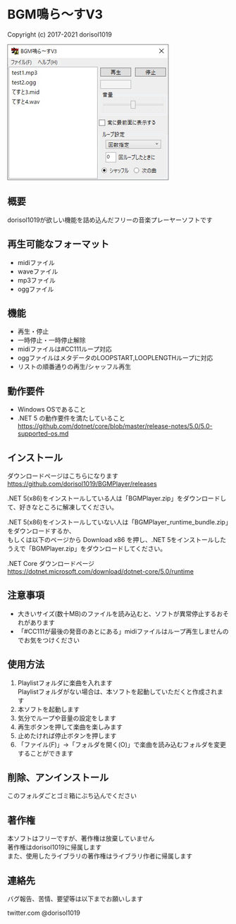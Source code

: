 
# BGM鳴ら～すV3

  Copyright (c) 2017-2021 dorisol1019

![BGMPlayer](https://github.com/dorisol1019/BGMPlayer/blob/images/BGMPlayer.jpg)

## 概要

dorisol1019が欲しい機能を詰め込んだフリーの音楽プレーヤーソフトです

## 再生可能なフォーマット

* midiファイル
* waveファイル
* mp3ファイル
* oggファイル

## 機能

* 再生・停止
* 一時停止・一時停止解除
* midiファイルは#CC111ループ対応
* oggファイルはメタデータのLOOPSTART,LOOPLENGTHループに対応
* リストの順番通りの再生/シャッフル再生

## 動作要件

* Windows OSであること
* .NET 5 の動作要件を満たしていること  
  https://github.com/dotnet/core/blob/master/release-notes/5.0/5.0-supported-os.md

## インストール

ダウンロードページはこちらになります  
https://github.com/dorisol1019/BGMPlayer/releases

.NET 5(x86)をインストールしている人は「BGMPlayer.zip」をダウンロードして、好きなところに解凍してください。

.NET 5(x86)をインストールしていない人は「BGMPlayer_runtime_bundle.zip」をダウンロードするか、  
もしくは以下のページから Download x86 を押し、.NET 5をインストールしたうえで「BGMPlayer.zip」をダウンロードしてください。

.NET Core ダウンロードページ  
https://dotnet.microsoft.com/download/dotnet-core/5.0/runtime

## 注意事項

* 大きいサイズ(数十MB)のファイルを読み込むと、ソフトが異常停止するおそれがあります
　
* 「#CC111が最後の発音のあとにある」midiファイルはループ再生しませんのでお気をつけください

## 使用方法

1. Playlistフォルダに楽曲を入れます  
   Playlistフォルダがない場合は、本ソフトを起動していただくと作成されます
2. 本ソフトを起動します
3. 気分でループや音量の設定をします
4. 再生ボタンを押して楽曲を楽しみます
5. 止めたければ停止ボタンを押します
6. 「ファイル(F)」→「フォルダを開く(O)」で楽曲を読み込むフォルダを変更することができます

## 削除、アンインストール

このフォルダごとゴミ箱にぶち込んでください

## 著作権

本ソフトはフリーですが、著作権は放棄していません  
著作権はdorisol1019に帰属します  
また、使用したライブラリの著作権はライブラリ作者に帰属します  

## 連絡先

バグ報告、苦情、要望等は以下までお願いします

twitter.com @dorisol1019
